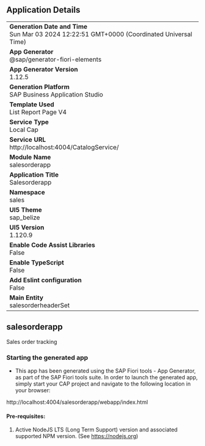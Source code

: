 ## Application Details
|               |
| ------------- |
|**Generation Date and Time**<br>Sun Mar 03 2024 12:22:51 GMT+0000 (Coordinated Universal Time)|
|**App Generator**<br>@sap/generator-fiori-elements|
|**App Generator Version**<br>1.12.5|
|**Generation Platform**<br>SAP Business Application Studio|
|**Template Used**<br>List Report Page V4|
|**Service Type**<br>Local Cap|
|**Service URL**<br>http://localhost:4004/CatalogService/
|**Module Name**<br>salesorderapp|
|**Application Title**<br>Salesorderapp|
|**Namespace**<br>sales|
|**UI5 Theme**<br>sap_belize|
|**UI5 Version**<br>1.120.9|
|**Enable Code Assist Libraries**<br>False|
|**Enable TypeScript**<br>False|
|**Add Eslint configuration**<br>False|
|**Main Entity**<br>salesorderheaderSet|

## salesorderapp

Sales order tracking

### Starting the generated app

-   This app has been generated using the SAP Fiori tools - App Generator, as part of the SAP Fiori tools suite.  In order to launch the generated app, simply start your CAP project and navigate to the following location in your browser:

http://localhost:4004/salesorderapp/webapp/index.html

#### Pre-requisites:

1. Active NodeJS LTS (Long Term Support) version and associated supported NPM version.  (See https://nodejs.org)


